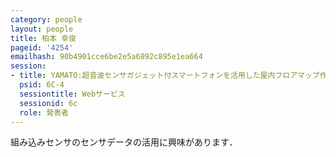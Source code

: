 ```yaml
---
category: people
layout: people
title: 柏本 幸俊
pageid: '4254'
emailhash: 90b4901cce6be2e5a6892c895e1ea664
session:
- title: YAMATO:超音波センサガジェット付スマートフォンを活用した屋内フロアマップ作成支援システムの実装と評価
  psid: 6C-4
  sessiontitle: Webサービス
  sessionid: 6c
  role: 発表者
---
```

組み込みセンサのセンサデータの活用に興味があります．